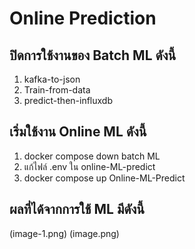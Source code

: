 # Online Prediction

<!-- Online Prection ทำงานอย่างไร  -->

## ปิดการใช้งานของ Batch ML ดังนี้

1. kafka-to-json
2. Train-from-data
3. predict-then-influxdb


## เริ่มใช้งาน Online ML ดังนี้

1. docker compose down batch ML
2. แก้ไฟล์ .env ใน online-ML-predict
3. docker compose up Online-ML-Predict

## ผลที่ได้จากการใช้ ML มีดังนี้

<!-- แนบรูป Grafana  พร้อมอธิบาย -->
(image-1.png) (image.png)